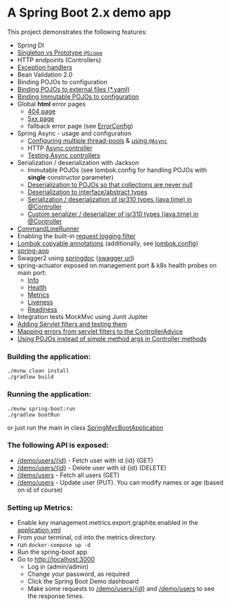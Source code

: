 # A Spring Boot 2.x demo app 

This project demonstrates the following features:
* Spring DI
* [Singleton vs Prototype `@Scope`](src/test/java/com/att/training/spring/boot/demo/scopes/MySingletonTest.java)
* HTTP endpoints (Controllers)
* [Exception handlers](src/main/java/com/att/training/spring/boot/demo/errors/ExceptionHandlers.java)
* Bean Validation 2.0
* Binding POJOs to configuration
* [Binding POJOs to external files (*.yaml)](src/main/java/com/att/training/spring/boot/demo/user/ExternalUserProperties.java) 
* [Binding Immutable POJOs to configuration](src/main/java/com/att/training/spring/boot/demo/user/HttpServiceProperties.java) 
* Global **html** error pages
  * [404 page](src/main/resources/static/error/404.html)
  * [5xx page](src/main/resources/static/error/5xx.html)
  * fallback error page (see [ErrorConfig](src/main/java/com/att/training/spring/boot/demo/config/ErrorConfig.java))
* Spring Async - usage and configuration
  * [Configuring multiple thread-pools](src/main/java/com/att/training/spring/boot/demo/config/AsyncConfig.java) & [using `@Async`](src/main/java/com/att/training/spring/boot/demo/config/AsyncRunner.java)
  * HTTP [Async controller](src/main/java/com/att/training/spring/boot/demo/user/AsyncUserController.java)
  * [Testing Async controllers](src/test/java/com/att/training/spring/boot/demo/AsyncControllerTest.java)
* Serialization / deserialization with Jackson
  * Immutable POJOs (see lombok.config for handling POJOs with **single** constructor parameter)
  * [Deserialization to POJOs so that collections are never null](src/test/java/com/att/training/spring/boot/demo/JacksonDeserializingListTest.java)
  * [Deserialization to interface/abstract types](src/test/java/com/att/training/spring/boot/demo/JacksonDeserializationWithInterfaces.java)
  * [Serialization / deserialization of jsr310 types (java.time) in @Controller](src/test/java/com/att/training/spring/boot/demo/datetime/DateTimeControllerTest.java)
  * [Custom serializer / deserializer of jsr310 types (java.time) in @Controller](src/test/java/com/att/training/spring/boot/demo/datetime/DateTimeCustomSerDesTest.java)
* [CommandLineRunner](src/main/java/com/att/training/spring/boot/demo/config/AppConfig.java)
* Enabling the built-in [request logging filter](src/main/java/com/att/training/spring/boot/demo/config/AppConfig.java)
* [Lombok copyable annotations](src/test/java/com/att/training/spring/boot/demo/LombokTest.java) (additionally, see [lombok.config](jetbrains://idea/navigate/reference?project=spring-boot-mvc-demo&path=lombok.config))
* [spring-aop](src/main/java/com/att/training/spring/boot/demo/RandomDelayAspect.java)
* Swagger2 using [springdoc](https://springdoc.org/) ([swagger url](http://localhost:8090/demo/swagger-ui.html/))
* spring-actuator exposed on management port & k8s health probes on main port:
  * [Info](http://localhost:8091/demo/actuator/info)
  * [Health](http://localhost:8091/demo/actuator/env)
  * [Metrics](http://localhost:8091/demo/actuator/metrics)
  * [Liveness](http://localhost:8090/demo/livez)
  * [Readiness](http://localhost:8090/demo/ready-for-action)
* Integration tests MockMvc using Junit Jupiter
* [Adding Servlet filters and testing them](src/test/java/com/att/training/spring/boot/demo/filters/FilterTest.java)  
* [Mapping errors from servlet filters to the ControllerAdvice](src/test/java/com/att/training/spring/boot/demo/filters/errors/ErrorInFilterTest.java)  
* [Using POJOs instead of simple method args in Controller methods](src/test/java/com/att/training/spring/boot/demo/ControllerMethodParametersTest.java)  

### Building the application:
```
./mvnw clean install
./gradlew build
```

### Running the application:
```
./mvnw spring-boot:run
./gradlew bootRun
```
or just run the main in class [SpringMvcBootApplication](src/main/java/com/att/training/spring/boot/demo/SpringMvcBootApplication.java)

### The following API is exposed:
* [/demo/users/{id}](http://localhost:8090/demo/users/1) - Fetch user with id {id} (GET)
* [/demo/users/{id}](http://localhost:8090/demo/users/1) - Delete user with id {id} (DELETE)
* [/demo/users](http://localhost:8090/demo/users) - Fetch all users (GET)
* [/demo/users](http://localhost:8090/demo/users) - Update user (PUT). You can modify names or age (based on id of course)

### Setting up Metrics:
* Enable key management.metrics.export.graphite.enabled in the [application.yml](src/main/resources/application.yml)
* From your terminal, cd into the metrics directory.
* run `docker-compose up -d`
* Run the spring-boot app
* Go to <http://localhost:3000>  
  * Log in (admin/admin)
  * Change your password, as required
  * Click the Spring Boot Demo dashboard
  * Make some requests to [/demo/users/{id}](http://localhost:8090/demo/users/1) and [/demo/users](http://localhost:8090/demo/users) to see the response times.

 